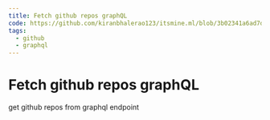 ```yaml
---
title: Fetch github repos graphQL
code: https://github.com/kiranbhalerao123/itsmine.ml/blob/3b02341a6ad7d68e040c794a4d8284b344c01c33/src/netlify_lambda/getrepos.js
tags: 
  - github
  - graphql
---
```


# Fetch github repos graphQL

get github repos from graphql endpoint 
